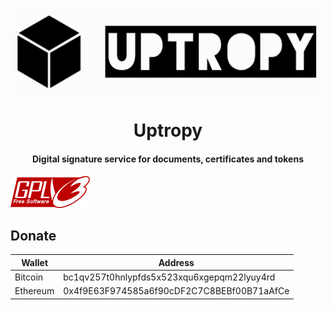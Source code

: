 <p align = "center"><img  src="Uptropy.PNG"></p>


<h1 align = "center">Uptropy</h1>
<h4 align = "center">Digital signature service for documents, certificates and tokens</h4>
<p><img  src="gplv3.png"></p>

## Donate
| Wallet    | Address |
|-----------|---------|
| Bitcoin   | bc1qv257t0hnlypfds5x523xqu6xgepqm22lyuy4rd        |
| Ethereum  | 0x4f9E63F974585a6f90cDF2C7C8BEBf00B71aAfCe        |


